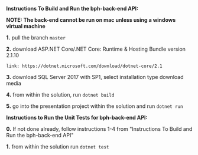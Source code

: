 **Instructions To Build and Run the bph-back-end API:** 

**NOTE: The back-end cannot be run on mac unless using a windows virtual machine**


**1.** pull the branch `master`

**2.** download ASP.NET Core/.NET Core: Runtime & Hosting Bundle version 2.1.10

    link: https://dotnet.microsoft.com/download/dotnet-core/2.1
    
**3.** download SQL Server 2017 with SP1, select installation type download media

**4.** from within the solution, run `dotnet build`

**5.** go into the presentation project within the solution and run `dotnet run`


**Instructions to Run the Unit Tests for bph-back-end API:**

**0.** If not done already, follow instructions 1-4 from "Instructions To Build and Run the bph-back-end API"

**1.** from within the solution run `dotnet test`
